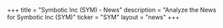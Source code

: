 +++
title = "Symbotic Inc (SYM) - News"
description = "Analyze the News for Symbotic Inc (SYM)"
ticker = "SYM"
layout = "news"
+++

